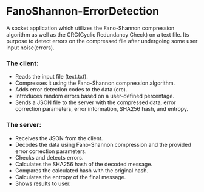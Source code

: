 # FanoShannon-ErrorDetection
A socket application which utilizes the Fano-Shannon compression algorithm as well as the CRC(Cyclic Redundancy Check) on a text file. Its purpose to detect errors on the compressed file after undergoing some user input noise(errors).

### The client:

- Reads the input file (text.txt).  
- Compresses it using the Fano-Shannon compression algorithm.  
- Adds error detection codes to the data (crc).  
- Introduces random errors based on a user-defined percentage.  
- Sends a JSON file to the server with the compressed data, error correction parameters, error information, SHA256 hash, and entropy.  

### The server:

- Receives the JSON from the client.
- Decodes the data using Fano-Shannon compression and the provided error correction parameters.
- Checks and detects errors.
- Calculates the SHA256 hash of the decoded message.
- Compares the calculated hash with the original hash.
- Calculates the entropy of the final message.
- Shows results to user.
